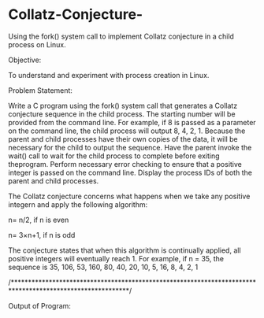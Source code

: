 # Collatz-Conjecture-
Using the fork() system call to implement Collatz conjecture in a child process on Linux.

Objective:

To understand and experiment with process creation in Linux.

Problem Statement:

Write a C program using the fork() system call that generates a Collatz conjecture sequence in the child process. The starting number will be provided from the command line. For example, if 8 is passed as a parameter on the command line, the child process will output 8, 4, 2, 1. Because the parent and child processes have their own copies of the data, it will be necessary for the child to output the sequence. Have the parent invoke the wait() call to wait for the child process to complete before exiting theprogram. Perform necessary error checking to ensure that a positive integer is passed on the command line. Display the process IDs of both the parent and child processes.

 The Collatz conjecture concerns what happens when we take any positive integern and apply the following algorithm: 
 
 n= n/2, if n is even 
 
 n= 3×n+1, if n is odd 
 
 The conjecture states that when this algorithm is continually applied, all positive integers will eventually reach 1. For example, if n = 35, the sequence is 35, 106, 53, 160, 80, 40, 20, 10, 5, 16, 8, 4, 2, 1

/**********************************************************************************************************/

Output of Program:
